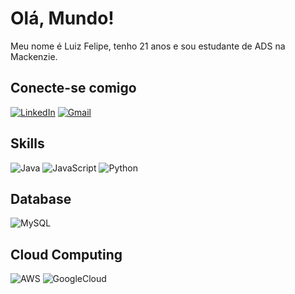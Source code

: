 # Olá, Mundo!
Meu nome é Luiz Felipe, tenho 21 anos e sou estudante de ADS na Mackenzie.


## Conecte-se comigo
[![LinkedIn](https://img.shields.io/badge/LinkedIn-0077B5?style=for-the-badge&logo=linkedin&logoColor=white)](https://www.linkedin.com/in/luiz-felipe-rodrigues-95a555315/)
[![Gmail](https://img.shields.io/badge/email-333333?style=for-the-badge&logo=gmail&logoColor=red)](mailto:luizrodrguesfelip@gmail.com)

## Skills
![Java](https://img.shields.io/badge/java-%23ED8B00.svg?style=for-the-badge&logo=openjdk&logoColor=white)
![JavaScript](https://img.shields.io/badge/JavaScript-F7DF1E?style=for-the-badge&logo=javascript&logoColor=black)
![Python](https://img.shields.io/badge/python-3670A0?style=for-the-badge&logo=python&logoColor=ffdd54)

## Database
![MySQL](https://img.shields.io/badge/MySQL-00000F?style=for-the-badge&logo=mysql&logoColor=white)


## Cloud Computing
![AWS](https://img.shields.io/badge/AWS-000.svg?style=for-the-badge&logo=amazon-aws&logoColor=white)
![GoogleCloud](https://img.shields.io/badge/GoogleCloud-%234285F4.svg?style=for-the-badge&logo=google-cloud&logoColor=white)


